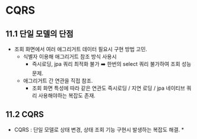 # CQRS

## 11.1 단일 모델의 단점

* 조회 화면에서 여러 애그리거트 데이터 필요시 구현 방법 고민.
	* 식별자 이용해 애그리거트 참조 방식 사용시
		* 즉시로딩, jpa 쿼리 최적화 불가 ➡️ 한번의 select 쿼리 불가하여 조회 성능 문제.
	* 애그리거트 간 연관을 직접 참조.
		* 조회 화면 특성에 따라 같은 연관도 즉시로딩 / 지연 로딩 / jpa 네이티브 쿼리 사용해야하는 복잡도 존재.

## 11.2 CQRS

* CQRS : 단일 모델로 상태 변경, 상태 조회 기능 구현시 발생하는 복잡도 해결.
	* 